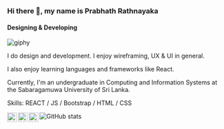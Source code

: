### Hi there 👋, my name is Prabhath Rathnayaka
#### Designing & Developing
![giphy](https://user-images.githubusercontent.com/95583833/149911451-a01d906e-6ed4-4796-a93c-530a1507dfb5.gif)


I do design and development. I enjoy wireframing, UX & UI in general.

I also enjoy learning languages and frameworks like React. 

Currently, I'm an undergraduate in Computing and Information Systems at the Sabaragamuwa University of Sri Lanka.

Skills: REACT / JS / Bootstrap / HTML / CSS


<a href="https://github.com/PrabhathR-99">
  <img align="left" alt="Prabhath's Github" width="22px" src="https://raw.githubusercontent.com/peterthehan/peterthehan/master/assets/github.svg" />
</a>
<a href="https://www.facebook.com/prabath.rathnayaka.50">
  <img align="left" alt="Prabhath | Facebook" width="22px" src="https://raw.githubusercontent.com/peterthehan/peterthehan/master/assets/facebook.svg" />
</a>
<a href="www.linkedin.com/in/prabhath-rathnayaka-01203b217">
  <img align="left" alt="Prabhath's LinkedIN" width="22px" src="https://raw.githubusercontent.com/peterthehan/peterthehan/master/assets/linkedin.svg" />
</a>




![GitHub stats](https://github-readme-stats.vercel.app/api?username=PrabhathR-99&show_icons=true&count_private=true)  











